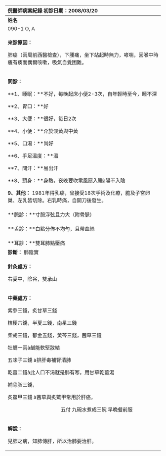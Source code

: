 ﻿|**倪醫師病案紀錄**     初診日期：2008/03/20|
| :- |
|**姓名**|**性別：**|**年齡及體型**|**來診日期：**|
|090-1 O, A|Female|68歲，稍胖|2008/03/20|
|<p>**來診原因：**</p><p>肺癌（兩周前西醫檢查），下腰痛，坐下站起時無力，哮喘，因喉中時癢有痰而偶爾咳嗽，吸氣自覺困難。</p>|
|<p>**問診：**</p><p>**1、睡眠：**不好，每晚起床小便2-3次，自年輕時至今，睡不深</p><p>**2、胃口：**好</p><p>**3、大便：**很好，每日2次</p><p>**4、小便：**介於淡黃與中黃</p><p>**5、口渴：**尚好</p><p>**6、手足溫度：**溫</p><p>**7、問汗：**易出汗</p><p>**8、頭身：**身熱，夜晚要吹電風扇入睡à陽不入陰</p><p>**9、其他：** 1981年得乳癌，曾接受18次手術及化療，膽及子宮卵巢、左乳皆切除。右乳時痛，自開刀後發生。</p>|
|**脈診：**寸脈浮弦且力大（附骨脈）|
|<p>**舌診：**白點分佈不均勻，且帶血絲</p><p></p>|
|**耳診：**雙耳肺點壓痛|
|**診斷：** 肺陰實|
|<p>**針灸處方：** </p><p>右委中，陰谷，雙承山</p>|
|<p>**中藥處方：** </p><p>紫參三錢，炙甘草三錢</p><p>桔梗六錢，半夏三錢，南星三錢</p><p>柴胡三錢，郁金五錢，黃芩三錢，茜草三錢</p><p>牡蠣一兩à鹹能軟堅散結</p><p>五味子三錢 à排肝毒補腎清肺</p><p>亁薑二錢à此人口不渴就是肺有寒，用甘草亁薑湯</p><p>補骨脂三錢，</p><p>炙鱉甲三錢 à茜草與炙鱉甲常用於肝癌，</p><p>`                     `五付  九碗水煮成三碗  早晚餐前服</p><p></p>|
|<p>**解說：**</p><p>見肺之病，知肺傳肝，所以治肺要治肝。</p>|


